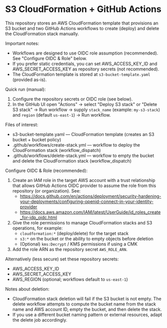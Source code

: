 # S3 CloudFormation + GitHub Actions

This repository stores an AWS CloudFormation template that provisions an S3 bucket and two GitHub Actions workflows to create (deploy) and delete the CloudFormation stack manually.

Important notes:
- Workflows are designed to use OIDC role assumption (recommended). See "Configure OIDC & Role" below.
- If you prefer static credentials, you can set AWS_ACCESS_KEY_ID and AWS_SECRET_ACCESS_KEY as repository secrets (not recommended).
- The CloudFormation template is stored at `s3-bucket-template.yaml` (provided as-is).

Quick run (manual):
1. Configure the repository secrets or OIDC role (see below).
2. In the GitHub UI open "Actions" → select "Deploy S3 stack" or "Delete S3 stack" → Run workflow → supply `stack_name` (example: `my-s3-stack`) and `region` (default `us-east-1`) → Run workflow.

Files of interest:
- s3-bucket-template.yaml — CloudFormation template (creates an S3 bucket + bucket policy)
- .github/workflows/create-stack.yml — workflow to deploy the CloudFormation stack (workflow_dispatch)
- .github/workflows/delete-stack.yml — workflow to empty the bucket and delete the CloudFormation stack (workflow_dispatch)

Configure OIDC & Role (recommended):
1. Create an IAM role in the target AWS account with a trust relationship that allows GitHub Actions OIDC provider to assume the role from this repository (or organization). See:
   - https://docs.github.com/en/actions/deployment/security-hardening-your-deployments/configuring-openid-connect-in-your-identity-provider
   - https://docs.aws.amazon.com/IAM/latest/UserGuide/id_roles_create_for-idp_oidc.html
2. Give the role permissions to manage CloudFormation stacks and S3 operations, for example:
   - `cloudformation:*` (deploy/delete) for the target stack
   - `s3:*` on the bucket or the ability to empty objects before deletion
   - (Optional) `kms:Decrypt` / KMS permissions if using a CMK
3. Add the role ARN as the repository secret `AWS_ROLE_ARN`.

Alternatively (less secure) set these repository secrets:
- AWS_ACCESS_KEY_ID
- AWS_SECRET_ACCESS_KEY
- AWS_REGION (optional; workflows default to `us-east-1`)

Notes about deletion:
- CloudFormation stack deletion will fail if the S3 bucket is not empty. The delete workflow attempts to compute the bucket name from the stack name and AWS account ID, empty the bucket, and then delete the stack.
- If you use a different bucket naming pattern or external resources, adapt the delete job accordingly.